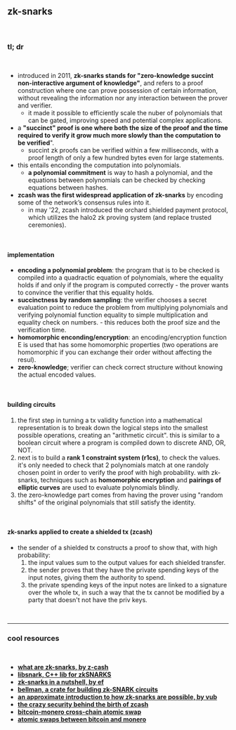 ## zk-snarks

<br>

### tl; dr

<br>

* introduced in 2011, **zk-snarks stands for "zero-knowledge succint non-interactive argument of knowledge"**, and refers to a proof construction where one can prove possession of certain information, without revealing the information nor any interaction between the prover and verifier.
   * it made it possible to efficiently scale the nuber of polynomials that can be gated, improving speed and potential complex applications.
* a **"succinct" proof is one where both the size of the proof and the time required to verify it grow much more slowly than the computation to be verified**".
   * succint zk proofs can be verified within a few milliseconds, with a proof length of only a few hundred bytes even for large statements.
* this entails enconding the computation into polynomials.
   * **a polynomial commitment** is way to hash a polynomial, and the equations between polynomials can be checked by checking equations between hashes.
* **zcash was the first widespread application of zk-snarks** by encoding some of the network’s consensus rules into it.
   * in may '22, zcash introduced the orchard shielded payment protocol, which utilizes the halo2 zk proving system (and replace trusted ceremonies).

<br>

#### implementation

* **encoding a polynomial problem**: the program that is to be checked is compiled into a quadractic equation of polynomials, where the equality holds if and only if the program is computed correctly - the prover wants to convince the verifier that this equality holds.
* **succinctness by random sampling**: the verifier chooses a secret evaluation point to reduce the problem from multiplying polynomials and verifying polynomial function equality to simple multiplication and equality check on numbers. - this reduces both the proof size and the verification time.
* **homomorphic enconding/encryption**: an encoding/encryption function E is used that has some homomorphic properties (two operations are homomorphic if you can exchange their order without affecting the resul).
* **zero-knowledge**; verifier can check correct structure without knowing the actual encoded values.

<br>

#### building circuits

1. the first step in turning a tx validity function into a mathematical representation is to break down the logical steps into the smallest possible operations, creating an "arithmetic circuit". this is similar to a boolean circuit where a program is compiled down to discrete AND, OR, NOT.
2. next is to build a **rank 1 constraint system (r1cs)**, to check the values. it's only needed to check that 2 polynomials match at one randoly chosen point in order to verify the proof with high probability. with zk-snarks, techniques such as **homomorphic encryption** and **pairings of elliptic curves** are used to evaluate polynomials blindly.
3. the zero-knowledge part comes from having the prover using "random shifts" of the original polynomials that still satisfy the identity.

<br>

#### zk-snarks applied to create a shielded tx (zcash)

* the sender of a shielded tx constructs a proof to show that, with high probability:
   1. the input values sum to the output values for each shielded transfer.
   2. the sender proves that they have the private spending keys of the input notes, giving them the authority to spend.
   3. the private spending keys of the input notes are linked to a signature over the whole tx, in such a way that the tx cannot be modified by a party that doesn't not have the priv keys.

<br>

---

### cool resources

<br>

* **[what are zk-snarks, by z-cash](https://z.cash/technology/zksnarks/)**
* **[libsnark, C++ lib for zkSNARKS](https://github.com/scipr-lab/libsnark)**
* **[zk-snarks in a nutshell, by ef](https://blog.ethereum.org/2016/12/05/zksnarks-in-a-nutshell)**
* **[bellman, a crate for building zk-SNARK circuits](https://github.com/zkcrypto/bellman)**
* **[an approximate introduction to how zk-snarks are possible, by vub](https://vitalik.ca/general/2021/01/26/snarks.html)**
* **[the crazy security behind the birth of zcash](https://spectrum.ieee.org/the-crazy-security-behind-the-birth-of-zcash)**
* **[bitcoin-monero cross-chain atomic swap](https://eprint.iacr.org/2020/1126.pdf)**
* **[atomic swaps between bitcoin and monero](https://arxiv.org/pdf/2101.12332.pdf)**


